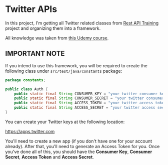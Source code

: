 # Twitter APIs

In this project, I'm getting all Twitter related classes from [Rest API Training](https://github.com/pardinn/RestAPITraining) project and organizing them into a framework.

All knowledge was taken from [this Udemy course](https://www.udemy.com/rest-api-automation/?src=sac&kw=rest).

## IMPORTANT NOTE
If you intend to use this framework, you will be required to create the following class under `src/test/java/constants` package:

```java
package constants;

public class Auth {
    public static final String CONSUMER_KEY = "your twitter consumer key";
    public static final String CONSUMER_SECRET = "your twitter consumer secret";
    public static final String ACCESS_TOKEN = "your twitter access token";
    public static final String ACCESS_SECRET = "your twitter access secret";
}
```

You can create your Twitter keys at the following location:

https://apps.twitter.com

You'll need to create a new app (if you don't have one for your account already).
After that, you'll need to generate an Access Token for you.
Once you've done all of this, you should have the **Consumer Key**, **Consumer Secret**, **Access Token** and **Access Secret**.
